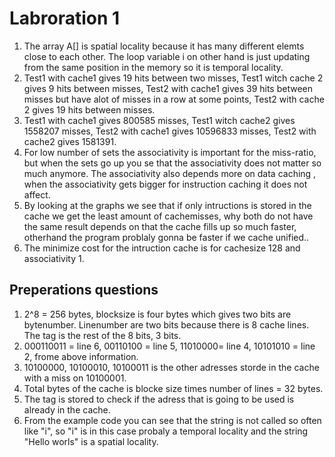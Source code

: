 # Labroration 1
  1. The array A[] is spatial locality because it has many different elemts close to each other. The loop variable i on other hand is just updating from the same position in the memory so it is temporal locality.
  2. Test1 with cache1 gives 19 hits between two misses, Test1 witch cache 2 gives 9 hits between misses, Test2 with cache1 gives 39 hits between misses but have alot of misses in a row at some points, Test2 with cache 2 gives 19 hits between misses.
  3. Test1 with cache1 gives 800585 misses, Test1 witch cache2 gives 1558207 misses, Test2 with cache1 gives 10596833 misses, Test2 with cache2 gives 1581391.
  4. For low number of sets the associativity is important for the miss-ratio, but when the sets go up you se that the associativity does not matter so much anymore. The associativity also depends more on data caching , when the associativity gets bigger for instruction caching it does not affect.
  5. By looking at the graphs we see that if only intructions is stored in the cache we get the least amount of cachemisses, why both do not have the same result depends on that the cache fills up so much faster, otherhand the program problaly gonna be faster if we cache unified..
  6. The minimize cost for the intruction cache is for cachesize 128 and associativity 1.
  



## Preperations questions
  1. 2^8 = 256 bytes, blocksize is four bytes which gives two bits are bytenumber. Linenumber are two bits because there is 8 cache lines. The tag is the rest of the 8 bits, 3 bits.
  2. 000110011 = line 6, 00110100 = line 5, 11010000= line 4, 10101010 = line 2, frome above information.
  3. 10100000, 10100010, 10100011 is the other adresses storde in the cache with a miss on 10100001.
  4. Total bytes of the cache is blocke size times number of lines = 32 bytes.
  5. The tag is stored to check if the adress that is going to be used is already in the cache.
  6. From the example code you can see that the string is not called so often like "i", so "i" is in this case probaly a temporal locality and the string "Hello worls" is a spatial locality.
